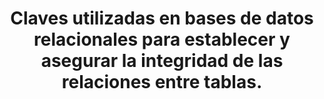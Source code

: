 ---
layout: default
title: Claves utilizadas en bases de datos relacionales para establecer y asegurar la integridad de las relaciones entre tablas.
has_children: true
parent: Bases de Datos
grand_parent: Taxonomía
---